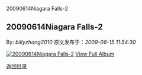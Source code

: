 20090614Niagara Falls-2
## 20090614Niagara Falls-2

By: *billyzhang2010* 原文发布于：*2009-06-15 11:54:30*

[![20090614Niagara&nbsp;<wbr>Falls-2](http://s12.sinaimg.cn/middle/6983393849da995b74bcb&amp;690)](http&#58;//cid-21498be546db23d6.skydrive.live.com/redir.aspx?page=browse&amp;resid=21498BE546DB23D6!1547&amp;ct=photos)
[
View Full Album](http&#58;//cid-21498be546db23d6.skydrive.live.com/redir.aspx?page=browse&amp;resid=21498BE546DB23D6!1547&amp;ct=photos)

[返回目录](index.html)
